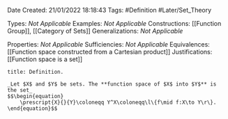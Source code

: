 <div class="topSpace"></div>

Date Created: 21/01/2022 18:18:43
Tags: #Definition #Later/Set_Theory

Types: _Not Applicable_
Examples: _Not Applicable_
Constructions: [[Function Group]], [[Category of Sets]]
Generalizations: _Not Applicable_

Properties: _Not Applicable_
Sufficiencies: _Not Applicable_
Equivalences: [[Function space constructed from a Cartesian product]]
Justifications: [[Function space is a set]]

``` ad-Definition
title: Definition.

_Let $X$ and $Y$ be sets. The **function space of $X$ into $Y$** is the set_
$$\begin{equation}
    \prescript{X}{}{Y}\coloneqq Y^X\coloneqq\l\{f\mid f:X\to Y\r\}.
\end{equation}$$

```
